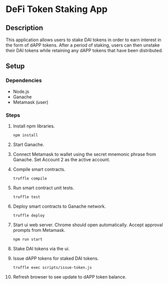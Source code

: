 # DeFi Token Staking App

## Description
This application allows users to stake DAI tokens in order to earn interest in the form of dAPP tokens. After a period of staking, users can then unstake their DAI tokens while retaining any dAPP tokens that have been distributed.

## Setup
### Dependencies
- Node.js
- Ganache
- Metamask (user)

### Steps
1. Install npm libraries.

    ```npm install```
2. Start Ganache.
3. Connect Metamask to wallet using the secret mnemonic phrase from Ganache. Set Account 2 as the active account.
4. Compile smart contracts.

    ```truffle compile```
5. Run smart contract unit tests.

    ```truffle test```
6. Deploy smart contracts to Ganache network.

    ```truffle deploy```
7. Start ui web server. Chrome should open automatically. Accept approval prompts from Metamask.

    ```npm run start```
8. Stake DAI tokens via the ui.
9.  Issue dAPP tokens for staked DAI tokens.

    ```truffle exec scripts/issue-token.js```
10.  Refresh browser to see update to dAPP token balance.
